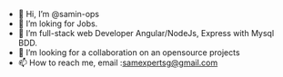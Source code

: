 - 👋 Hi, I’m @samin-ops
- 👀 I’m loking for Jobs.
- 🌱 I’m full-stack web Developer Angular/NodeJs, Express with Mysql BDD.
- 💞️ I’m looking for a collaboration on an opensource projects
- 📫 How to reach me, email :samexpertsg@gmail.com

<!---
samin-ops/samin-ops is a ✨ special ✨ repository because its `README.md` (this file) appears on your GitHub profile.
You can click the Preview link to take a look at your changes.
--->
